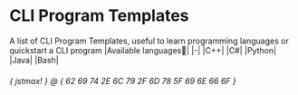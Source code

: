 # CLI Program Templates
A list of CLI Program Templates, useful to learn programming languages or quickstart a CLI program
|Available languages📝|
|-|
|C++|
|C#|
|Python|
|Java|
|Bash|

###### { jstmax! } @ { 62 69 74 2E 6C 79 2F 6D 78 5F 69 6E 66 6F }
